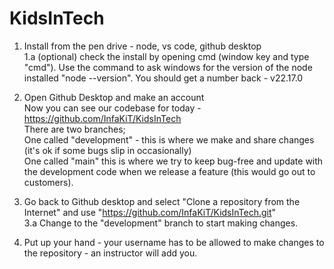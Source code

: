 # KidsInTech

1. Install from the pen drive - node, vs code, github desktop  
   1.a (optional) check the install by opening cmd (window key and type "cmd"). Use the command to ask windows for the version of the node installed "node --version". You should get a number back - v22.17.0

2. Open Github Desktop and make an account  
   Now you can see our codebase for today - https://github.com/InfaKiT/KidsInTech  
   There are two branches;  
   One called "development" - this is where we make and share changes (it's ok if some bugs slip in occasionally)  
   One called "main" this is where we try to keep bug-free and update with the development code when we release a feature (this would go out to customers).

3. Go back to Github desktop and select "Clone a repository from the Internet" and use "https://github.com/InfaKiT/KidsInTech.git"  
   3.a Change to the "development" branch to start making changes.
4. Put up your hand - your username has to be allowed to make changes to the repository - an instructor will add you.
